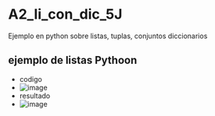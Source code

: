 # A2_li_con_dic_5J
Ejemplo en python sobre listas, tuplas, conjuntos diccionarios
## ejemplo de listas Pythoon
- codigo
- ![image](https://github.com/user-attachments/assets/871f4724-ba1e-42b1-9a01-1fbac0a1b7fd)
- resultado
- ![image](https://github.com/user-attachments/assets/833122da-9a31-4f9e-9682-c05e275b116b)

